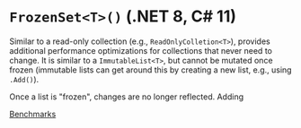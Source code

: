# `FrozenSet<T>()` (.NET 8, C# 11)

Similar to a read-only collection (e.g., `ReadOnlyColletion<T>`), provides additional performance optimizations for collections that never need to change. It is similar to a `ImmutableList<T>`, but cannot be mutated once frozen (immutable lists can get around this by creating a new list, e.g., using `.Add()`). 

Once a list is "frozen", changes are no longer reflected. Adding 

[Benchmarks](https://steven-giesel.com/blogPost/34e0fd95-0b3f-40f2-ba2a-36d1d4eb5601)